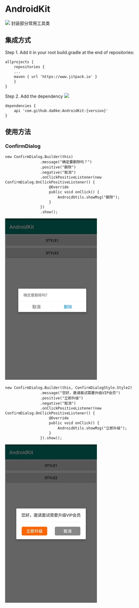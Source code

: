 # AndroidKit
[![](https://jitpack.io/v/da0ke/AndroidKit.svg)](https://jitpack.io/#da0ke/AndroidKit)
封装部分常用工具类

## 集成方式
Step 1. Add it in your root build.gradle at the end of repositories:
```
allprojects {
	repositories {
	...
	maven { url 'https://www.jitpack.io' }
	}
}
```

Step 2. Add the dependency
[![](https://jitpack.io/v/da0ke/AndroidKit.svg)](https://jitpack.io/#da0ke/AndroidKit)
```
dependencies {
	api 'com.github.da0ke:AndroidKit:{version}'
}
```

## 使用方法
### ConfirmDialog
```
new ConfirmDialog.Builder(this)
                .message("确定要删除吗？")
                .positive("删除")
                .negative("取消")
                .onClickPositiveListener(new ConfirmDialog.OnClickPositiveListener() {
                    @Override
                    public void onClick() {
                        AndroidUtils.showMsg("删除");
                    }
                })
                .show();
```
 ![ConfirmDialog.style1](https://raw.githubusercontent.com/da0ke/image/master/1.jpg)
```
new ConfirmDialog.Builder(this, ConfirmDialogStyle.Style2)
                .message("您好，邀请面试需要升级VIP会员")
                .positive("立即升级")
                .negative("取消")
                .onClickPositiveListener(new ConfirmDialog.OnClickPositiveListener() {
                    @Override
                    public void onClick() {
                        AndroidUtils.showMsg("立即升级");
                    }
                }).show();
```
 ![ConfirmDialog.style2](https://raw.githubusercontent.com/da0ke/image/master/2.jpg)

